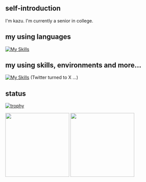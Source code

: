 ## self-introduction
I'm kazu. I'm currently a senior in college.

## my using languages
[![My Skills](https://skillicons.dev/icons?i=js,ts,html,css,py,java)](https://skillicons.dev)

## my using skills, environments and more...
[![My Skills](https://skillicons.dev/icons?i=git,github,nextjs,react,vite,nodejs,vscode,discord,instagram,twitter&perline=5)](https://skillicons.dev)
 (Twitter turned to X ...)

## status
[![trophy](https://github-profile-trophy.vercel.app/?username=kazu51-gh&column=-1&margin-w=5&theme=tokyonight)](https://github.com/ryo-ma/github-profile-trophy)

<p align="left">
  <img height="200"src="https://github-readme-stats.vercel.app/api?username=kazu51-gh&count_private=true&show_icons=true&theme=tokyonight" />
  <img height="200" src="https://github-readme-stats.vercel.app/api/top-langs/?username=kazu51-gh&layout=compact&theme=tokyonight" />
</p>
